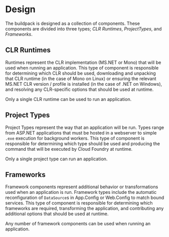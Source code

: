 # Design
The buildpack is designed as a collection of components.  These components are divided into three types; 
_CLR Runtimes_, _ProjectTypes_, and _Frameworks_.

## CLR Runtimes
Runtimes represent the CLR implementation (MS.NET or Mono) that will be used when running an application.  This type of component is responsible for determining which CLR should be used, downloading and unpacking that CLR runtime (in the case of Mono on Linux) or ensuring the relevant MS.NET CLR version / profile is installed (in the case of .NET on Windows), and resolving any CLR-specific options that should be used at runtime.

Only a single CLR runtime can be used to run an application.

## Project Types
Project Types represent the way that an application will be run.  Types range from ASP.NET applications that must be hosted in a webserver to simple `.exe` execution for background workers.  This type of component is responsible for determining which type should be used and producing the command that will be executed by Cloud Foundry at runtime.

Only a single project type can run an application.

## Frameworks
Framework components represent additional behavior or transformations used when an application is run.  Framework types include the automatic reconfiguration of `DataSource`s in App.Config or Web.Config to match bound services.  This type of component is responsible for determining which frameworks are required, transforming the application, and contributing any additional options that should be used at runtime.

Any number of framework components can be used when running an application.